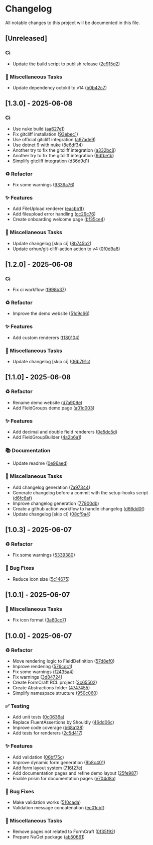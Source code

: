 # Changelog

All notable changes to this project will be documented in this file.

## [Unreleased]

### Ci

- Update the build script to publish release ([2e915d2](https://github.com/phmatray/FormCraft/commit/2e915d2556005ffbd0c955563587106e2523c6ed))

### 🔧 Miscellaneous Tasks

- Update dependency octokit to v14 ([b0b42c7](https://github.com/phmatray/FormCraft/commit/b0b42c7adec99a9c769e0cd5decc91eac0a9380b))

## [1.3.0] - 2025-06-08

### Ci

- Use nuke build ([aa627e1](https://github.com/phmatray/FormCraft/commit/aa627e1ea9b71eb56fac441c49b6b68daf4901a4))
- Fix gitcliff installation ([93ebec1](https://github.com/phmatray/FormCraft/commit/93ebec15dda7f456fd0ea0c845f8b26eff18a5ca))
- Use official gitcliff integration ([a97ade9](https://github.com/phmatray/FormCraft/commit/a97ade9a049af987e3e1dac7a2021f59ed33eb0f))
- Use dotnet 9 with nuke ([8e6df34](https://github.com/phmatray/FormCraft/commit/8e6df3404e4faf3c7772a61121c779f938933cc9))
- Another try to fix the gitcliff integration ([a332bc8](https://github.com/phmatray/FormCraft/commit/a332bc8e844bd25c436837ecbf64983cef3cf760))
- Another try to fix the gitcliff integration ([9dfbe1b](https://github.com/phmatray/FormCraft/commit/9dfbe1b1baae00581720368af0ddd871c3edb87b))
- Simplify gitcliff integration ([d36d9d1](https://github.com/phmatray/FormCraft/commit/d36d9d1a871783383fbc569a0883480b40b54ac7))

### ♻️ Refactor

- Fix some warnings ([9339a76](https://github.com/phmatray/FormCraft/commit/9339a763daabd8fca5e4c4f65cded77c031911ed))

### ✨ Features

- Add FileUpload renderer ([eacbb1f](https://github.com/phmatray/FormCraft/commit/eacbb1fb02903ed1ddfc3af8741419823f7c4d01))
- Add fileupload error handling ([cc29c76](https://github.com/phmatray/FormCraft/commit/cc29c76154d2a0215cac231383c33cb57ce6b816))
- Create onboarding welcome page ([bf35ce4](https://github.com/phmatray/FormCraft/commit/bf35ce46643bbfc0c16617b7737744c18a651f36))

### 🔧 Miscellaneous Tasks

- Update changelog [skip ci] ([8b745b2](https://github.com/phmatray/FormCraft/commit/8b745b21e1a8f68bc196ecfed6f64053c70d122e))
- Update orhun/git-cliff-action action to v4 ([0f0d9a8](https://github.com/phmatray/FormCraft/commit/0f0d9a866d3e00e642540b3a315ed6585c445ad9))

## [1.2.0] - 2025-06-08

### Ci

- Fix ci workflow ([f998b37](https://github.com/phmatray/FormCraft/commit/f998b374022c305ac84e13a6210cb0d0dd4710b9))

### ♻️ Refactor

- Improve the demo website ([51c9c66](https://github.com/phmatray/FormCraft/commit/51c9c66bea86b2e52838849863536728fe5edcaf))

### ✨ Features

- Add custom renderers ([f180104](https://github.com/phmatray/FormCraft/commit/f1801041c634646c1f737ac787f2d05996432cd0))

### 🔧 Miscellaneous Tasks

- Update changelog [skip ci] ([06b791c](https://github.com/phmatray/FormCraft/commit/06b791c84c96d717c60a5fc1c5cf5022a77de438))

## [1.1.0] - 2025-06-08

### ♻️ Refactor

- Rename demo website ([d7a909e](https://github.com/phmatray/FormCraft/commit/d7a909ee379232f2db721d4c943d2292ba903f92))
- Add FieldGroups demo page ([a01d003](https://github.com/phmatray/FormCraft/commit/a01d00350dda6ac6af98a90aa80042ca17b02821))

### ✨ Features

- Add decimal and double field renderers ([0e5dc5d](https://github.com/phmatray/FormCraft/commit/0e5dc5d78ab3d5bf0f0cb502e7b1ba37a07e5c64))
- Add FieldGroupBuilder ([4a2b6a1](https://github.com/phmatray/FormCraft/commit/4a2b6a13d7d2cdfa736438f8cb52d7d53958ac1f))

### 📚 Documentation

- Update readme ([0e96aed](https://github.com/phmatray/FormCraft/commit/0e96aedcff9e3f258ab21fd90b1ea73a04321f26))

### 🔧 Miscellaneous Tasks

- Add changelog generation ([7a97344](https://github.com/phmatray/FormCraft/commit/7a97344c6caa0c7f2f14e0e756c32c5ff6140e32))
- Generate changelog before a commit with the setup-hooks script ([d6fc6af](https://github.com/phmatray/FormCraft/commit/d6fc6afbb8634cb8af954a047e9b0ba0f90ba426))
- Improve changelog generation ([77900db](https://github.com/phmatray/FormCraft/commit/77900dbadc1d852392aed0c42d1af6309ee0fa4e))
- Create a github action workflow to handle changelog ([d66dd0f](https://github.com/phmatray/FormCraft/commit/d66dd0fcea05c17265472a99a7d253ad84a76471))
- Update changelog [skip ci] ([08cf9a4](https://github.com/phmatray/FormCraft/commit/08cf9a44736a581b49c47f8c0f17bf180fe2027a))

## [1.0.3] - 2025-06-07

### ♻️ Refactor

- Fix some warnings ([5339380](https://github.com/phmatray/FormCraft/commit/5339380117c6ebb7f22905de1b98a6118b299326))

### 🐛 Bug Fixes

- Reduce icon size ([5c14675](https://github.com/phmatray/FormCraft/commit/5c146753c809cdda023da1ee3dc1d5f75c82800c))

## [1.0.1] - 2025-06-07

### 🔧 Miscellaneous Tasks

- Fix icon format ([3a60cc7](https://github.com/phmatray/FormCraft/commit/3a60cc7a54eb6babc7856a9822587c32d5127975))

## [1.0.0] - 2025-06-07

### ♻️ Refactor

- Move rendering logic to FieldDefinition ([57d8ef0](https://github.com/phmatray/FormCraft/commit/57d8ef0f00895ee10f95e4999eb617433e4b1a6f))
- Improve rendering ([576cdc1](https://github.com/phmatray/FormCraft/commit/576cdc1eeca4870f5c05228010c59333d4681b38))
- Fix some warnings ([f2435a4](https://github.com/phmatray/FormCraft/commit/f2435a41dec11e64ae2be50b6d0da6652a0fa3b5))
- Fix warnings ([3d84724](https://github.com/phmatray/FormCraft/commit/3d84724acf7eb4250b3ff88fa12e004a354b4eb3))
- Create FormCraft RCL project ([3c65502](https://github.com/phmatray/FormCraft/commit/3c655021097359d74a2cbb73f74aec52c2af65bf))
- Create Abstractions folder ([4747455](https://github.com/phmatray/FormCraft/commit/4747455b3b9684021b30c03bc053c392d6b7a6bd))
- Simplify namespace structure ([950c060](https://github.com/phmatray/FormCraft/commit/950c06015b12d26ba47f8d98c232f525b80e119d))

### ✅ Testing

- Add unit tests ([0c0636a](https://github.com/phmatray/FormCraft/commit/0c0636a459691d408c4c999a6f3f5b2ad508dfec))
- Replace FluentAssertions by Shouldly ([46dd06c](https://github.com/phmatray/FormCraft/commit/46dd06ccafe260fe219a2fe8e99df8b30628611e))
- Improve code coverage ([b68a138](https://github.com/phmatray/FormCraft/commit/b68a138ae71faa4997daf6c5dd0ed767cb4b1de5))
- Add tests for renderers ([2c5d417](https://github.com/phmatray/FormCraft/commit/2c5d4178bfc089e7298fd00d89251a1a2bbbf7f4))

### ✨ Features

- Add validation ([06bf75c](https://github.com/phmatray/FormCraft/commit/06bf75c0469767d67e71ec2580c25b2369568c50))
- Improve dynamic form generation ([9b8c401](https://github.com/phmatray/FormCraft/commit/9b8c401ab9a23a9f3590fc61dc04c514b35ca66f))
- Add form layout system ([716f27e](https://github.com/phmatray/FormCraft/commit/716f27efd06e73d418bb7021d561d30be17fc67c))
- Add documentation pages and refine demo layout ([25fe987](https://github.com/phmatray/FormCraft/commit/25fe9878d4635292e5bf59b29b244cbe5dd2eb8a))
- Enable prism for documentation pages ([e704d8a](https://github.com/phmatray/FormCraft/commit/e704d8a1922ad64e722e0b4106677be459fc0ea4))

### 🐛 Bug Fixes

- Make validation works ([510cada](https://github.com/phmatray/FormCraft/commit/510cada194a8928295a74781e10682b05ececa5a))
- Validation message concatenation ([ec01cbf](https://github.com/phmatray/FormCraft/commit/ec01cbf6c780106ed18536ec3780def256bd39f3))

### 🔧 Miscellaneous Tasks

- Remove pages not related to FormCraft ([0f35f92](https://github.com/phmatray/FormCraft/commit/0f35f929fd1ef94c61460e37241bdcbe9d752780))
- Prepare NuGet package ([ab50661](https://github.com/phmatray/FormCraft/commit/ab50661e9d6bd2fda761be88c6c20cf95b8de5f5))

<!-- generated by git-cliff -->
